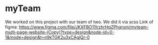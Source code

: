 # myTeam

We worked on this project with our team of two.
We did it via scss
Link of figma: https://www.figma.com/file/JKXFBO11IrzhrHqZPhqrsm/myteam-multi-page-website-(Copy)?type=design&node-id=0-1&mode=design&t=n9kTGK2u3xCAgjQr-0
